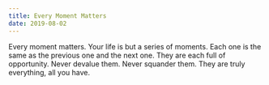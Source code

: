 ```yaml
---
title: Every Moment Matters
date: 2019-08-02
---
```


Every moment matters. Your life is but a series of moments. Each one is the same as the previous one and the next one. They are each full of opportunity. Never devalue them. Never squander them. They are truly everything, all you have.
